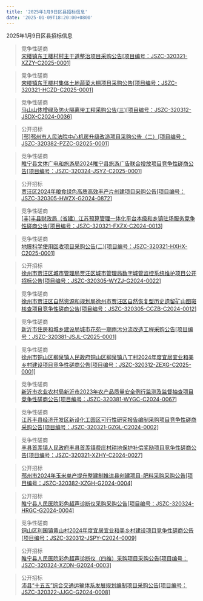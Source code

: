 ```yaml
---
title: '2025年1月9日区县招标信息'
date: '2025-01-09T18:20:00+0800'
---
```

2025年1月9日区县招标信息
<!--more-->
>竞争性磋商<br>
>[宋楼镇东王楼村村主干道整治项目采购公告[项目编号：JSZC-320321-XZZY-C2025-0001]](http://czj.xz.gov.cn/Home/HomeDetails?type=0&articleid=d628a0c0-3d68-4ee9-88a8-c9bf90fa55d9)

>竞争性磋商<br>
>[宋楼镇东王楼村集体土地蔬菜大棚项目采购公告[项目编号：JSZC-320321-HCZD-C2025-0001]](http://czj.xz.gov.cn/Home/HomeDetails?type=0&articleid=2759dd38-5435-41dc-a487-5449dbaff161)

>竞争性磋商<br>
>[马山山体增绿及防火隔离带工程采购公告(三)[项目编号：JSZC-320312-JSDX-C2024-0036]](http://czj.xz.gov.cn/Home/HomeDetails?type=0&articleid=e5c7bacb-1a62-473b-952a-c777780f5e8e)

>公开招标<br>
>[[邳]邳州市人民法院中心机房升级改造项目采购公告（二）[项目编号：JSZC-320382-PZZC-G2025-0001]](http://czj.xz.gov.cn/Home/HomeDetails?type=0&articleid=5fccf167-a8ed-4e57-89b6-3e8df5912ec5)

>竞争性磋商<br>
>[睢宁县文体广电和旅游局2024睢宁县旅游广告联合投放项目竞争性磋商公告[项目编号：JSZC-320324-JSYZ-C2025-0001]](http://czj.xz.gov.cn/Home/HomeDetails?type=0&articleid=194d82f3-141f-43fd-af07-06bf32b9bbb2)

>公开招标<br>
>[贾汪区2024年粮食绿色高质高效丰产片创建项目采购公告[项目编号：JSZC-320305-HWZX-G2024-0872]](http://czj.xz.gov.cn/Home/HomeDetails?type=0&articleid=29cdf555-c70b-42bd-b302-dbc699814dd8)

>竞争性磋商<br>
>[[丰]丰县财政局（省建）江苏预算管理一体化平台本级和乡镇驻场服务竞争性磋商公告[项目编号：JSZC-320321-FXZX-C2024-0013]](http://czj.xz.gov.cn/Home/HomeDetails?type=0&articleid=cbf37afa-5f90-46fc-9f39-0ba76cceaef0)

>竞争性磋商<br>
>[地膜科学使用回收项目采购公告(二)[项目编号：JSZC-320321-HXHX-C2025-0001]](http://czj.xz.gov.cn/Home/HomeDetails?type=0&articleid=dc2c0f32-2bf9-4bfc-9bc4-20cbc2e995fb)

>公开招标<br>
>[徐州市贾汪区城市管理局贾汪区城市管理局数字城管监控系统维护项目公开招标公告[项目编号：JSZC-320305-WYZJ-G2024-0022]](http://czj.xz.gov.cn/Home/HomeDetails?type=0&articleid=79d9951f-8868-4259-ace1-5e658e19f18b)

>竞争性磋商<br>
>[徐州市贾汪区自然资源和规划局徐州市贾汪区自然恢复型历史遗留矿山图斑核查项目竞争性磋商公告[项目编号：JSZC-320305-CCZB-C2024-0012]](http://czj.xz.gov.cn/Home/HomeDetails?type=0&articleid=8976e968-aa6a-4df0-b483-73a7bd2bfdf6)

>竞争性磋商<br>
>[新沂市住房和城乡建设局城市花苑一期雨污分流改造工程采购公告[项目编号：JSZC-320381-JSJL-C2025-0001]](http://czj.xz.gov.cn/Home/HomeDetails?type=0&articleid=b3ce4f0d-c9e5-4946-b375-1d8bf8ebd28b)

>竞争性磋商<br>
>[徐州市铜山区柳泉镇人民政府铜山区柳泉镇八丁村2024年度宜居宜业和美乡村建设项目竞争性磋商公告[项目编号：JSZC-320312-ZEXG-C2025-0001]](http://czj.xz.gov.cn/Home/HomeDetails?type=0&articleid=5175903b-195d-49fc-b338-267d6a3a109a)

>竞争性磋商<br>
>[新沂市农业农村局新沂市2023年农产品质量安全例行监测及监督抽查项目竞争性磋商公告[项目编号：JSZC-320381-WYGC-C2024-0067]](http://czj.xz.gov.cn/Home/HomeDetails?type=0&articleid=b93545fd-86b4-42ca-8c02-bd7bd876d270)

>竞争性磋商<br>
>[江苏丰县经济开发区新设化工园区可行性研究报告编制采购项目竞争性磋商采购公告[项目编号：JSZC-320321-GZGL-C2024-0002]](http://czj.xz.gov.cn/Home/HomeDetails?type=0&articleid=92d8887b-88a0-4a52-840c-3954ff8656cc)

>竞争性磋商<br>
>[丰县首羡镇人民政府丰县首羡镇费庄村耕地保护补偿奖励项目竞争性磋商公告[项目编号：JSZC-320321-XZHY-C2024-0027]](http://czj.xz.gov.cn/Home/HomeDetails?type=0&articleid=15cabbd1-2c88-48f6-afe4-83e29d8ba64c)

>公开招标<br>
>[邳州市2024年玉米单产提升整建制推进县创建项目-肥料采购采购公告[项目编号：JSZC-320382-XZGH-G2024-0004]](http://czj.xz.gov.cn/Home/HomeDetails?type=0&articleid=aa2fcc90-c876-460e-a210-f94cf999ffe4)

>公开招标<br>
>[睢宁县人民医院彩色超声诊断仪采购采购公告[项目编号：JSZC-320324-HRGC-G2024-0004]](http://czj.xz.gov.cn/Home/HomeDetails?type=0&articleid=f2bd3d3c-a045-41cb-bc61-ed68a3767f55)

>竞争性磋商<br>
>[铜山区利国镇黄山村2024年度宜居宜业和美乡村建设项目竞争性磋商公告[项目编号：JSZC-320312-JSPY-C2024-0009]](http://czj.xz.gov.cn/Home/HomeDetails?type=0&articleid=58167ca0-c98d-4d6a-bbab-2622a3a752f2)

>公开招标<br>
>[睢宁县人民医院彩色超声诊断仪（四维）采购项目采购公告[项目编号：JSZC-320324-XZDN-G2024-0003]](http://czj.xz.gov.cn/Home/HomeDetails?type=0&articleid=82c4a6f5-93f9-4851-951c-92c843bf3c61)

>公开招标<br>
>[沛县“十五五”综合交通运输体系发展规划编制项目采购公告[项目编号：JSZC-320322-JJGC-G2024-0008]](http://czj.xz.gov.cn/Home/HomeDetails?type=0&articleid=d388a376-60a1-4c32-9926-5e9cf2b54cd3)

